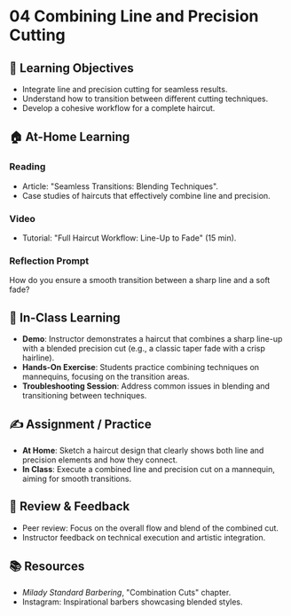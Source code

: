 # 04 Combining Line and Precision Cutting

## 🎯 Learning Objectives
- Integrate line and precision cutting for seamless results.
- Understand how to transition between different cutting techniques.
- Develop a cohesive workflow for a complete haircut.

## 🏠 At-Home Learning
### Reading
- Article: "Seamless Transitions: Blending Techniques".
- Case studies of haircuts that effectively combine line and precision.

### Video
- Tutorial: "Full Haircut Workflow: Line-Up to Fade" (15 min).

### Reflection Prompt
How do you ensure a smooth transition between a sharp line and a soft fade?

## 🏫 In-Class Learning
- **Demo**: Instructor demonstrates a haircut that combines a sharp line-up with a blended precision cut (e.g., a classic taper fade with a crisp hairline).
- **Hands-On Exercise**: Students practice combining techniques on mannequins, focusing on the transition areas.
- **Troubleshooting Session**: Address common issues in blending and transitioning between techniques.

## ✍️ Assignment / Practice
- **At Home**: Sketch a haircut design that clearly shows both line and precision elements and how they connect.
- **In Class**: Execute a combined line and precision cut on a mannequin, aiming for smooth transitions.

## 🧾 Review & Feedback
- Peer review: Focus on the overall flow and blend of the combined cut.
- Instructor feedback on technical execution and artistic integration.

## 📚 Resources
- *Milady Standard Barbering*, "Combination Cuts" chapter.
- Instagram: Inspirational barbers showcasing blended styles.